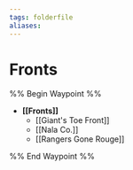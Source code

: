 ```yaml
---
tags: folderfile
aliases:
---
```


# Fronts
%% Begin Waypoint %%
- **[[Fronts]]**
	- [[Giant's Toe Front]]
	- [[Nala Co.]]
	- [[Rangers Gone Rouge]]

%% End Waypoint %%
